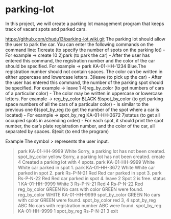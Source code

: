 # parking-lot
In this project, we will create a parking lot management program that keeps track of vacant spots and parked cars.

https://github.com/chudu13/parking-lot.wiki.git
The parking lot should allow the user to park the car.
You can enter the following commands on the command line:
1)create (to specify the number of spots on the parking lot) - For example -> create 10
2)park (to park the car) - After the user has entered this command, the registration number and the color of the car should be specified. For example -> park KA-01-HH-1234 Blue.The registration number should not contain spaces. The color can be written in either uppercase and lowercase letters.
3)leave (to pick up the car) - After the user has entered this command, the number of the parking spot should be specified. For example -> leave 1
4)reg_by_color (to get numbers of cars of a particular color) - The color may be written in uppercase or lowercase letters. For example -> reg_by_color BLACK
5)spot_by_color (to get parking space numbers of all the cars of a particular color) - Is similar to the previous one
6)spot_by_reg (to get the number of the spot where a car is located) - For example -> spot_by_reg KA-01-HH-3672
7)status (to get all occupied spots in ascending order) - For each spot, it should print the spot number, the car’s plate registration number, and the color of the car, all separated by spaces.
8)exit (to end the program)

Example
The symbol > represents the user input.

> park KA-01-HH-9999 White
Sorry, a parking lot has not been created.
> spot_by_color yellow
Sorry, a parking lot has not been created.
> create 4
Created a parking lot with 4 spots.
> park KA-01-HH-9999 White
White car parked in spot 1.
> park KA-01-HH-3672 White
White car parked in spot 2.
> park Rs-P-N-21 Red
Red car parked in spot 3.
> park Rs-P-N-22 Red
Red car parked in spot 4.
> leave 2
Spot 2 is free.
> status
1 KA-01-HH-9999 White
3 Rs-P-N-21 Red
4 Rs-P-N-22 Red
> reg_by_color GREEN
No cars with color GREEN were found.
> reg_by_color WHITE
KA-01-HH-9999
> spot_by_color GREEN
No cars with color GREEN were found.
> spot_by_color red
3, 4
> spot_by_reg ABC
No cars with registration number ABC were found.
> spot_by_reg KA-01-HH-9999
1
> spot_by_reg Rs-P-N-21
3
> exit

